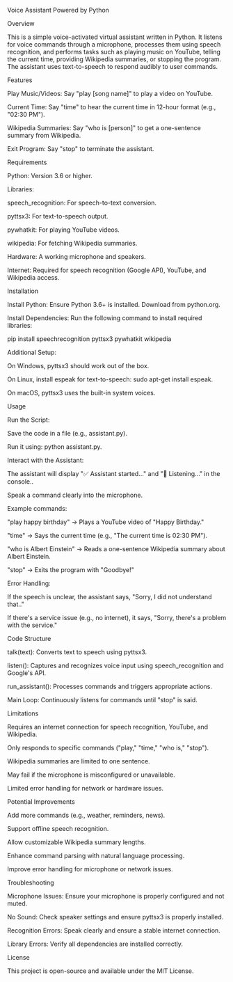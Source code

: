 Voice Assistant Powered by Python

Overview

This is a simple voice-activated virtual assistant written in Python. It listens for voice commands through a microphone, processes them using speech recognition, and performs tasks such as playing music on YouTube, telling the current time, providing Wikipedia summaries, or stopping the program. The assistant uses text-to-speech to respond audibly to user commands.

Features





Play Music/Videos: Say "play [song name]" to play a video on YouTube.



Current Time: Say "time" to hear the current time in 12-hour format (e.g., "02:30 PM").



Wikipedia Summaries: Say "who is [person]" to get a one-sentence summary from Wikipedia.



Exit Program: Say "stop" to terminate the assistant.

Requirements





Python: Version 3.6 or higher.



Libraries:





speech_recognition: For speech-to-text conversion.



pyttsx3: For text-to-speech output.



pywhatkit: For playing YouTube videos.



wikipedia: For fetching Wikipedia summaries.



Hardware: A working microphone and speakers.



Internet: Required for speech recognition (Google API), YouTube, and Wikipedia access.

Installation





Install Python: Ensure Python 3.6+ is installed. Download from python.org.



Install Dependencies: Run the following command to install required libraries:

pip install speechrecognition pyttsx3 pywhatkit wikipedia



Additional Setup:





On Windows, pyttsx3 should work out of the box.



On Linux, install espeak for text-to-speech: sudo apt-get install espeak.



On macOS, pyttsx3 uses the built-in system voices.

Usage





Run the Script:





Save the code in a file (e.g., assistant.py).



Run it using: python assistant.py.



Interact with the Assistant:





The assistant will display "✅ Assistant started..." and "🎤 Listening..." in the console..



Speak a command clearly into the microphone.



Example commands:





"play happy birthday" → Plays a YouTube video of "Happy Birthday."



"time" → Says the current time (e.g., "The current time is 02:30 PM").



"who is Albert Einstein" → Reads a one-sentence Wikipedia summary about Albert Einstein.



"stop" → Exits the program with "Goodbye!"



Error Handling:





If the speech is unclear, the assistant says, "Sorry, I did not understand that.."



If there's a service issue (e.g., no internet), it says, "Sorry, there's a problem with the service."

Code Structure





talk(text): Converts text to speech using pyttsx3.



listen(): Captures and recognizes voice input using speech_recognition and Google's API.



run_assistant(): Processes commands and triggers appropriate actions.



Main Loop: Continuously listens for commands until "stop" is said.

Limitations





Requires an internet connection for speech recognition, YouTube, and Wikipedia.



Only responds to specific commands ("play," "time," "who is," "stop").



Wikipedia summaries are limited to one sentence.



May fail if the microphone is misconfigured or unavailable.



Limited error handling for network or hardware issues.

Potential Improvements





Add more commands (e.g., weather, reminders, news).



Support offline speech recognition.



Allow customizable Wikipedia summary lengths.



Enhance command parsing with natural language processing.



Improve error handling for microphone or network issues.

Troubleshooting





Microphone Issues: Ensure your microphone is properly configured and not muted.



No Sound: Check speaker settings and ensure pyttsx3 is properly installed.



Recognition Errors: Speak clearly and ensure a stable internet connection.



Library Errors: Verify all dependencies are installed correctly.

License

This project is open-source and available under the MIT License.

